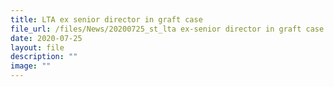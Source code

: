 ```yaml
---
title: LTA ex senior director in graft case
file_url: /files/News/20200725_st_lta ex-senior director in graft case.pdf
date: 2020-07-25
layout: file
description: ""
image: ""
---
```

